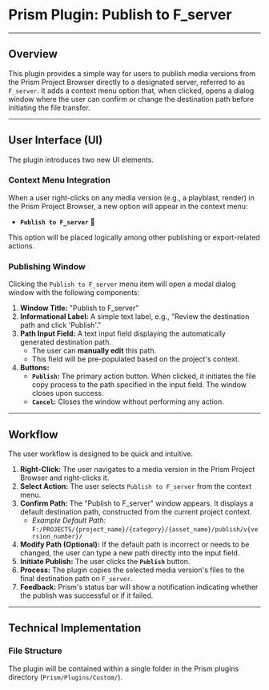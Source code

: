 # Prism Plugin: Publish to F_server

***

## Overview

This plugin provides a simple way for users to publish media versions from the Prism Project Browser directly to a designated server, referred to as `F_server`. It adds a context menu option that, when clicked, opens a dialog window where the user can confirm or change the destination path before initiating the file transfer.

***

## User Interface (UI)

The plugin introduces two new UI elements.

### Context Menu Integration

When a user right-clicks on any media version (e.g., a playblast, render) in the Prism Project Browser, a new option will appear in the context menu:

* **`Publish to F_server`** 📁

This option will be placed logically among other publishing or export-related actions.

### Publishing Window

Clicking the `Publish to F_server` menu item will open a modal dialog window with the following components:

1.  **Window Title:** "Publish to F_server"
2.  **Informational Label:** A simple text label, e.g., "Review the destination path and click 'Publish'."
3.  **Path Input Field:** A text input field displaying the automatically generated destination path.
    * The user can **manually edit** this path.
    * This field will be pre-populated based on the project's context.
4.  **Buttons:**
    * **`Publish`:** The primary action button. When clicked, it initiates the file copy process to the path specified in the input field. The window closes upon success.
    * **`Cancel`:** Closes the window without performing any action.

***

## Workflow

The user workflow is designed to be quick and intuitive.

1.  **Right-Click:** The user navigates to a media version in the Prism Project Browser and right-clicks it.
2.  **Select Action:** The user selects `Publish to F_server` from the context menu.
3.  **Confirm Path:** The "Publish to F_server" window appears. It displays a default destination path, constructed from the current project context.
    * *Example Default Path:* `F:/PROJECTS/{project_name}/{category}/{asset_name}/publish/v{version_number}/`
4.  **Modify Path (Optional):** If the default path is incorrect or needs to be changed, the user can type a new path directly into the input field.
5.  **Initiate Publish:** The user clicks the **`Publish`** button.
6.  **Process:** The plugin copies the selected media version's files to the final destination path on `F_server`.
7.  **Feedback:** Prism's status bar will show a notification indicating whether the publish was successful or if it failed.

***

## Technical Implementation

### File Structure

The plugin will be contained within a single folder in the Prism plugins directory (`Prism/Plugins/Custom/`).